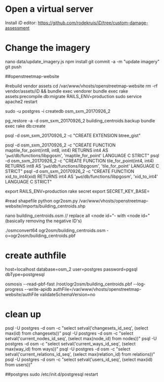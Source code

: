 # Open a virtual server

Install iD editor:
https://github.com/rodekruis/iD/tree/custom-damage-assessment

# Change the imagery
nano data/update_imagery.js
npm install
git commit -a -m "update imagery"
git push

##openstreetmap-website

#rebuild vendor assets
cd /var/www/vhosts/openstreetmap-website
rm -rf vendor/assets/iD && bundle exec vendorer
bundle exec rake assets:precompile db:migrate RAILS_ENV=production
sudo service apache2 restart


sudo -u postgres -i
createdb osm_sxm_20170926_2

pg_restore -a -d osm_sxm_20170926_2 building_centroids.backup
bundle exec rake db:create

psql -d osm_sxm_20170926_2 -c "CREATE EXTENSION btree_gist"

psql -d osm_sxm_20170926_2 -c "CREATE FUNCTION maptile_for_point(int8, int8, int4) RETURNS int4 AS '`pwd`/db/functions/libpgosm', 'maptile_for_point' LANGUAGE C STRICT"
psql -d osm_sxm_20170926_2 -c "CREATE FUNCTION tile_for_point(int4, int4) RETURNS int8 AS '`pwd`/db/functions/libpgosm', 'tile_for_point' LANGUAGE C STRICT"
psql -d osm_sxm_20170926_2 -c "CREATE FUNCTION xid_to_int4(xid) RETURNS int4 AS '`pwd`/db/functions/libpgosm', 'xid_to_int4' LANGUAGE C STRICT"


export RAILS_ENV=production
rake secret
 export SECRET_KEY_BASE=


#read shapefile
python ogr2osm.py /var/www/vhosts/openstreetmap-website/imports/building_centroids.shp

nano building_centroids.osm
// replace all <node id="- with <node id=" (basically removing the negative ID's)

./osmconvert64 ogr2osm/building_centroids.osm -o=ogr2osm/building_centroids.pbf

# create authfile
host=localhost
database=osm_2
user=postgres
password=pgsql
dbType=postgresql



osmosis --read-pbf-fast /root/ogr2osm/building_centroids.pbf --log-progress --write-apidb authFile=/var/www/vhosts/openstreetmap-website/authFile validateSchemaVersion=no

# clean up
psql -U postgres -d osm -c "select setval('changesets_id_seq', (select max(id) from changesets))"
psql -U postgres -d osm -c "select setval('current_nodes_id_seq', (select max(node_id) from nodes))"
psql -U postgres -d osm -c "select setval('current_ways_id_seq', (select max(way_id) from ways))"
psql -U postgres -d osm -c "select setval('current_relations_id_seq', (select max(relation_id) from relations))"
psql -U postgres -d osm -c "select setval('users_id_seq', (select max(id) from users))"

##postgres
sudo /etc/init.d/postgresql restart

